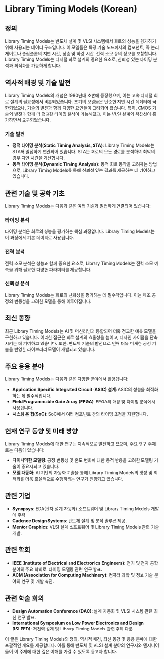 # Library Timing Models (Korean)

## 정의

Library Timing Models는 반도체 설계 및 VLSI 시스템에서 회로의 성능을 평가하기 위해 사용되는 데이터 구조입니다. 이 모델들은 특정 기술 노드에서의 컴포넌트, 즉 논리 게이트나 플립플롭의 지연 시간, 상승 및 하강 시간, 전력 소모 등의 정보를 포함합니다. Library Timing Models는 디지털 회로 설계의 중요한 요소로, 신뢰성 있는 타이밍 분석과 최적화를 가능하게 합니다.

## 역사적 배경 및 기술 발전

Library Timing Models의 개념은 1980년대 초반에 등장했으며, 이는 고속 디지털 회로 설계의 필요성에서 비롯되었습니다. 초기의 모델들은 단순한 지연 시간 데이터에 국한되었으나, 기술의 발전과 함께 다양한 요인들이 고려되어 왔습니다. 특히, CMOS 기술의 발전과 함께 더 정교한 타이밍 분석이 가능해졌고, 이는 VLSI 설계의 복잡성이 증가하면서 요구되었습니다.

### 기술 발전

- **정적 타이밍 분석(Static Timing Analysis, STA)**: Library Timing Models는 STA와 밀접하게 연관되어 있습니다. STA는 회로의 모든 경로를 분석하여 최악의 경우 지연 시간을 계산합니다.
- **동적 타이밍 분석(Dynamic Timing Analysis)**: 동적 회로 동작을 고려하는 방법으로, Library Timing Models를 통해 신뢰성 있는 결과를 제공하는 데 기여하고 있습니다.

## 관련 기술 및 공학 기초

Library Timing Models는 다음과 같은 여러 기술과 밀접하게 연결되어 있습니다:

### 타이밍 분석

타이밍 분석은 회로의 성능을 평가하는 핵심 과정입니다. Library Timing Models는 이 과정에서 기본 데이터로 사용됩니다. 

### 전력 분석

전력 소모 분석은 성능과 함께 중요한 요소로, Library Timing Models는 전력 소모 예측을 위해 필요한 다양한 파라미터를 제공합니다.

### 신뢰성 분석

Library Timing Models는 회로의 신뢰성을 평가하는 데 필수적입니다. 이는 제조 공정의 변동성을 고려한 모델을 통해 이루어집니다.

## 최신 동향

최근 Library Timing Models는 AI 및 머신러닝과 통합되어 더욱 정교한 예측 모델을 구현하고 있습니다. 이러한 접근은 회로 설계의 효율성을 높이고, 디자인 사이클을 단축시키는 데 기여하고 있습니다. 또한, 반도체 기술의 발전으로 인해 더욱 미세한 공정 기술을 반영한 라이브러리 모델이 개발되고 있습니다.

## 주요 응용 분야

Library Timing Models는 다음과 같은 다양한 분야에서 활용됩니다:

- **Application Specific Integrated Circuit (ASIC) 설계**: ASIC의 성능을 최적화하는 데 필수적입니다.
- **Field Programmable Gate Array (FPGA)**: FPGA의 매핑 및 타이밍 분석에서 사용됩니다.
- **시스템 온 칩(SoC)**: SoC에서 여러 컴포넌트 간의 타이밍 조정을 지원합니다.

## 현재 연구 동향 및 미래 방향

Library Timing Models에 대한 연구는 지속적으로 발전하고 있으며, 주요 연구 주제로는 다음이 있습니다:

- **다이내믹한 모델링**: 공정 변동성 및 온도 변화에 대한 동적 반응을 고려한 모델링 기술이 중요시되고 있습니다.
- **모델 자동화**: AI 기반의 자동화 기술을 통해 Library Timing Models의 생성 및 최적화를 더욱 효율적으로 수행하려는 연구가 진행되고 있습니다.

## 관련 기업

- **Synopsys**: EDA(전자 설계 자동화) 소프트웨어 및 Library Timing Models 개발에 주력.
- **Cadence Design Systems**: 반도체 설계 및 분석 솔루션 제공.
- **Mentor Graphics**: VLSI 설계 소프트웨어 및 Library Timing Models 관련 기술 개발.

## 관련 학회

- **IEEE (Institute of Electrical and Electronics Engineers)**: 전기 및 전자 공학 분야의 주요 학회로, 타이밍 모델링 관련 연구 발표.
- **ACM (Association for Computing Machinery)**: 컴퓨터 과학 및 정보 기술 분야의 연구 및 개발 촉진.

## 관련 학술 회의

- **Design Automation Conference (DAC)**: 설계 자동화 및 VLSI 시스템 관련 최신 연구 발표.
- **International Symposium on Low Power Electronics and Design (ISLPED)**: 저전력 설계 및 Library Timing Models 관련 주제 다룸.

이 글은 Library Timing Models의 정의, 역사적 배경, 최신 동향 및 응용 분야에 대한 포괄적인 개요를 제공합니다. 이를 통해 반도체 및 VLSI 설계 분야의 연구자와 엔지니어들이 이 주제에 대한 깊은 이해를 가질 수 있도록 돕고자 합니다.